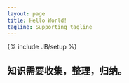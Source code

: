 ```yaml
---
layout: page
title: Hello World!
tagline: Supporting tagline
---
```

{% include JB/setup %}

知识需要收集，整理，归纳。
-----------------------
